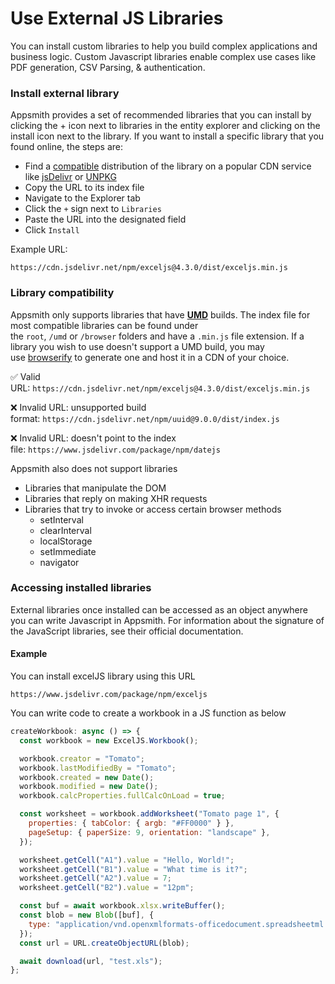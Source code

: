# Use External JS Libraries

You can install custom libraries to help you build complex applications and business logic. Custom Javascript libraries enable complex use cases like PDF generation, CSV Parsing, & authentication.

 <VideoEmbed host="youtube" videoId="xXssLXQvdyY" title="How To Use Custom JavaScript Libraries" caption="How To Use JavaScript Libraries"/>

### Install external library

Appsmith provides a set of recommended libraries that you can install by clicking the + icon next to libraries in the entity explorer and clicking on the install icon next to the library.
If you want to install a specific library that you found online, the steps are:

- Find a [compatible](#library-compatibility) distribution of the library on a popular CDN service like [jsDelivr](https://www.jsdelivr.com/) or [UNPKG](https://unpkg.com/)
- Copy the URL to its index file
- Navigate to the Explorer tab
- Click the `+` sign next to `Libraries`
- Paste the URL into the designated field
- Click `Install`

Example URL:

```URL
https://cdn.jsdelivr.net/npm/exceljs@4.3.0/dist/exceljs.min.js
```

### Library compatibility

Appsmith only supports libraries that have **[UMD](https://github.com/umdjs/umd)** builds. The index file for most compatible libraries can be found under the `root`, `/umd` or `/browser` folders and have a `.min.js` file extension. If a library you wish to use doesn't support a UMD build, you may use [browserify](https://browserify.org/) to generate one and host it in a CDN of your choice.

✅ Valid URL: `https://cdn.jsdelivr.net/npm/exceljs@4.3.0/dist/exceljs.min.js`

❌ Invalid URL: unsupported build format: `https://cdn.jsdelivr.net/npm/uuid@9.0.0/dist/index.js`

❌ Invalid URL: doesn't point to the index file: `https://www.jsdelivr.com/package/npm/datejs`

Appsmith also does not support libraries

- Libraries that manipulate the DOM
- Libraries that reply on making XHR requests
- Libraries that try to invoke or access certain browser methods
  - setInterval
  - clearInterval
  - localStorage
  - setImmediate
  - navigator

### Accessing installed libraries

External libraries once installed can be accessed as an object anywhere you can write Javascript in Appsmith. For information about the signature of the JavaScript libraries, see their official documentation.

#### Example

You can install excelJS library using this URL

```
https://www.jsdelivr.com/package/npm/exceljs
```

You can write code to create a workbook in a JS function as below

```javascript
createWorkbook: async () => {
  const workbook = new ExcelJS.Workbook();

  workbook.creator = "Tomato";
  workbook.lastModifiedBy = "Tomato";
  workbook.created = new Date();
  workbook.modified = new Date();
  workbook.calcProperties.fullCalcOnLoad = true;

  const worksheet = workbook.addWorksheet("Tomato page 1", {
    properties: { tabColor: { argb: "#FF0000" } },
    pageSetup: { paperSize: 9, orientation: "landscape" },
  });

  worksheet.getCell("A1").value = "Hello, World!";
  worksheet.getCell("B1").value = "What time is it?";
  worksheet.getCell("A2").value = 7;
  worksheet.getCell("B2").value = "12pm";

  const buf = await workbook.xlsx.writeBuffer();
  const blob = new Blob([buf], {
    type: "application/vnd.openxmlformats-officedocument.spreadsheetml.sheet",
  });
  const url = URL.createObjectURL(blob);

  await download(url, "test.xls");
};
```

